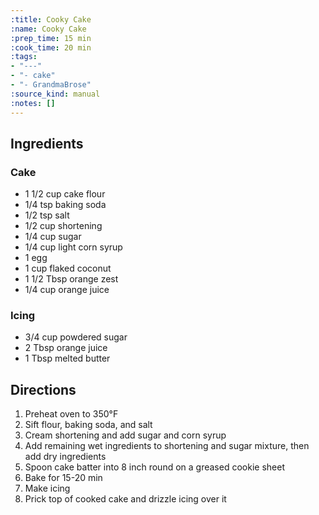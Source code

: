 ```yaml
---
:title: Cooky Cake
:name: Cooky Cake
:prep_time: 15 min
:cook_time: 20 min
:tags:
- "---"
- "- cake"
- "- GrandmaBrose"
:source_kind: manual
:notes: []
---
```


## Ingredients
### Cake
- 1 1/2 cup cake flour
- 1/4 tsp baking soda
- 1/2 tsp salt
- 1/2 cup shortening
- 1/4 cup sugar
- 1/4 cup light corn syrup
- 1 egg
- 1 cup flaked coconut
- 1 1/2 Tbsp orange zest
- 1/4 cup orange juice

### Icing
- 3/4 cup powdered sugar
- 2 Tbsp orange juice
- 1 Tbsp melted butter


## Directions
1. Preheat oven to 350°F
2. Sift flour, baking soda, and salt
3. Cream shortening and add sugar and corn syrup
4. Add remaining wet ingredients to shortening and sugar mixture, then add dry ingredients
5. Spoon cake batter into 8 inch round on a greased cookie sheet
6. Bake for 15-20 min
7. Make icing
8. Prick top of cooked cake and drizzle icing over it

